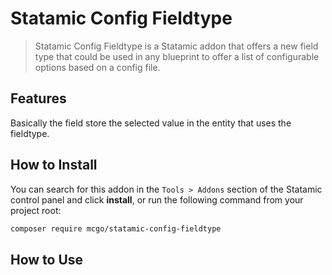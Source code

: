 # Statamic Config Fieldtype

> Statamic Config Fieldtype is a Statamic addon that offers a new field type that could be used in any blueprint to offer a list of configurable options based on a config file.

## Features

Basically the field store the selected value in the entity that uses the fieldtype. 

## How to Install

You can search for this addon in the `Tools > Addons` section of the Statamic control panel and click **install**, or run the following command from your project root:

``` bash
composer require mcgo/statamic-config-fieldtype
```

## How to Use


